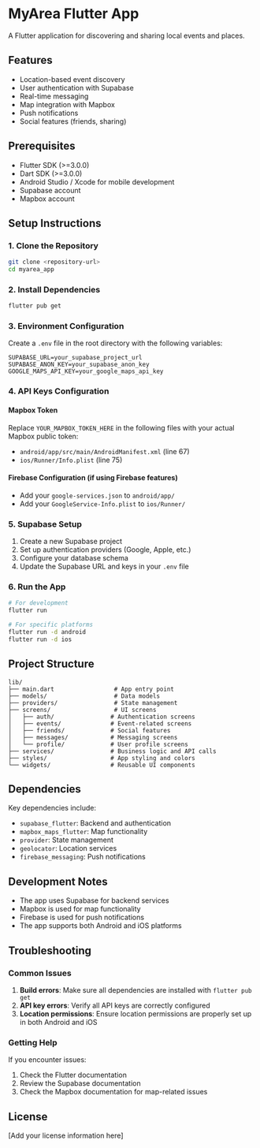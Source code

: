 # MyArea Flutter App

A Flutter application for discovering and sharing local events and places.

## Features

- Location-based event discovery
- User authentication with Supabase
- Real-time messaging
- Map integration with Mapbox
- Push notifications
- Social features (friends, sharing)

## Prerequisites

- Flutter SDK (>=3.0.0)
- Dart SDK (>=3.0.0)
- Android Studio / Xcode for mobile development
- Supabase account
- Mapbox account

## Setup Instructions

### 1. Clone the Repository
```bash
git clone <repository-url>
cd myarea_app
```

### 2. Install Dependencies
```bash
flutter pub get
```

### 3. Environment Configuration

Create a `.env` file in the root directory with the following variables:

```env
SUPABASE_URL=your_supabase_project_url
SUPABASE_ANON_KEY=your_supabase_anon_key
GOOGLE_MAPS_API_KEY=your_google_maps_api_key
```

### 4. API Keys Configuration

#### Mapbox Token
Replace `YOUR_MAPBOX_TOKEN_HERE` in the following files with your actual Mapbox public token:

- `android/app/src/main/AndroidManifest.xml` (line 67)
- `ios/Runner/Info.plist` (line 75)

#### Firebase Configuration (if using Firebase features)
- Add your `google-services.json` to `android/app/`
- Add your `GoogleService-Info.plist` to `ios/Runner/`

### 5. Supabase Setup

1. Create a new Supabase project
2. Set up authentication providers (Google, Apple, etc.)
3. Configure your database schema
4. Update the Supabase URL and keys in your `.env` file

### 6. Run the App

```bash
# For development
flutter run

# For specific platforms
flutter run -d android
flutter run -d ios
```

## Project Structure

```
lib/
├── main.dart                 # App entry point
├── models/                   # Data models
├── providers/                # State management
├── screens/                  # UI screens
│   ├── auth/                # Authentication screens
│   ├── events/              # Event-related screens
│   ├── friends/             # Social features
│   ├── messages/            # Messaging screens
│   └── profile/             # User profile screens
├── services/                # Business logic and API calls
├── styles/                  # App styling and colors
└── widgets/                 # Reusable UI components
```

## Dependencies

Key dependencies include:
- `supabase_flutter`: Backend and authentication
- `mapbox_maps_flutter`: Map functionality
- `provider`: State management
- `geolocator`: Location services
- `firebase_messaging`: Push notifications

## Development Notes

- The app uses Supabase for backend services
- Mapbox is used for map functionality
- Firebase is used for push notifications
- The app supports both Android and iOS platforms

## Troubleshooting

### Common Issues

1. **Build errors**: Make sure all dependencies are installed with `flutter pub get`
2. **API key errors**: Verify all API keys are correctly configured
3. **Location permissions**: Ensure location permissions are properly set up in both Android and iOS

### Getting Help

If you encounter issues:
1. Check the Flutter documentation
2. Review the Supabase documentation
3. Check the Mapbox documentation for map-related issues

## License

[Add your license information here]
